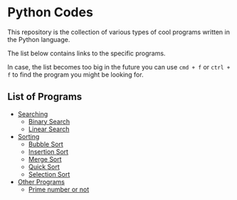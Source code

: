 # Python Codes
This repository is the collection of various types of cool programs written in the Python language. 

The list below contains links to the specific programs.

In case, the list becomes too big in the future you can use `cmd + f` or `ctrl + f` to find the program you might be looking for.

## List of Programs
- [Searching](./searching)
  - [Binary Search](./searching/binarysearch.py)
  - [Linear Search](./searching/linearsearch.py)
- [Sorting](./sorting)
  - [Bubble Sort](./sorting/bubblesort.py)
  - [Insertion Sort](./sorting/insertionsort.py)
  - [Merge Sort](./sorting/mergesort.py)
  - [Quick Sort](./sorting/quicksort.py)
  - [Selection Sort](./sorting/selectionsort.py)
- [Other Programs](./otherprograms)
  - [Prime number or not](./otherprograms/primenumber.py)
